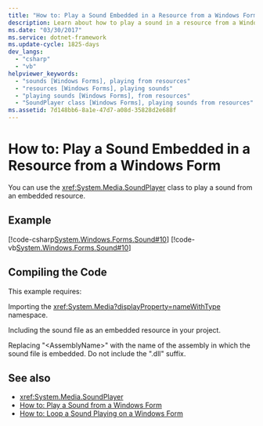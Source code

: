 ```yaml
---
title: "How to: Play a Sound Embedded in a Resource from a Windows Form"
description: Learn about how to play a sound in a resource from a Windows Form by using the SoundPlayer class, via C# and Visual Basic code examples.
ms.date: "03/30/2017"
ms.service: dotnet-framework
ms.update-cycle: 1825-days
dev_langs:
  - "csharp"
  - "vb"
helpviewer_keywords:
  - "sounds [Windows Forms], playing from resources"
  - "resources [Windows Forms], playing sounds"
  - "playing sounds [Windows Forms], from resources"
  - "SoundPlayer class [Windows Forms], playing sounds from resources"
ms.assetid: 7d148bb6-8a1e-47d7-a08d-35828d2e688f
---
```

# How to: Play a Sound Embedded in a Resource from a Windows Form

You can use the <xref:System.Media.SoundPlayer> class to play a sound from an embedded resource.

## Example

[!code-csharp[System.Windows.Forms.Sound#10](~/samples/snippets/csharp/VS_Snippets_Winforms/System.Windows.Forms.Sound/CS/soundtestform.cs#10)]
[!code-vb[System.Windows.Forms.Sound#10](~/samples/snippets/visualbasic/VS_Snippets_Winforms/System.Windows.Forms.Sound/VB/soundtestform.vb#10)]

## Compiling the Code

This example requires:

Importing the <xref:System.Media?displayProperty=nameWithType> namespace.

Including the sound file as an embedded resource in your project.

Replacing "\<AssemblyName>" with the name of the assembly in which the sound file is embedded. Do not include the ".dll" suffix.

## See also

- <xref:System.Media.SoundPlayer>
- [How to: Play a Sound from a Windows Form](how-to-play-a-sound-from-a-windows-form.md)
- [How to: Loop a Sound Playing on a Windows Form](how-to-loop-a-sound-playing-on-a-windows-form.md)
